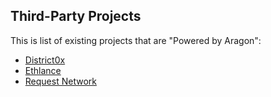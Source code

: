 ## Third-Party Projects

This is list of existing projects that are "Powered by Aragon":

- [District0x](https://district0x.io)
- [Ethlance](https://ethlance.com)
- [Request Network](https://request.network)
